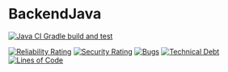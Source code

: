 # BackendJava

[![Java CI Gradle build and test](https://github.com/Rahim-Adjedomole-Barry/BackendJava/actions/workflows/build.yml/badge.svg?branch=main)](https://github.com/Rahim-Adjedomole-Barry/BackendJava/actions/workflows/build.yml)

[![Reliability Rating](https://sonarcloud.io/api/project_badges/measure?project=Rahim-Adjedomole-Barry_BackendJava&metric=reliability_rating)](https://sonarcloud.io/summary/new_code?id=Rahim-Adjedomole-Barry_BackendJava)
[![Security Rating](https://sonarcloud.io/api/project_badges/measure?project=Rahim-Adjedomole-Barry_BackendJava&metric=security_rating)](https://sonarcloud.io/summary/new_code?id=Rahim-Adjedomole-Barry_BackendJava)
[![Bugs](https://sonarcloud.io/api/project_badges/measure?project=Rahim-Adjedomole-Barry_BackendJava&metric=bugs)](https://sonarcloud.io/summary/new_code?id=Rahim-Adjedomole-Barry_BackendJava)
[![Technical Debt](https://sonarcloud.io/api/project_badges/measure?project=Rahim-Adjedomole-Barry_BackendJava&metric=sqale_index)](https://sonarcloud.io/summary/new_code?id=Rahim-Adjedomole-Barry_BackendJava)
[![Lines of Code](https://sonarcloud.io/api/project_badges/measure?project=Rahim-Adjedomole-Barry_BackendJava&metric=ncloc)](https://sonarcloud.io/summary/new_code?id=Rahim-Adjedomole-Barry_BackendJava)
